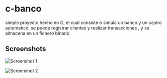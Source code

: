 # c-banco
simple proyecto hecho en C, el cual consiste ò simula un banco y un cajero automatico, se puede registrar clientes y realizar transacciones , y se almacena en un fichero binario

## Screenshots

![Screenshot 1](http://telematico-tools.azurewebsites.net/cloud/c/Banco/1.png)

![Screenshot 2](http://telematico-tools.azurewebsites.net/cloud/c/Banco/2.png)
